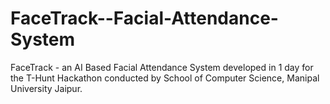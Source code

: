 # FaceTrack--Facial-Attendance-System
FaceTrack - an AI Based Facial Attendance System developed in 1 day for the T-Hunt Hackathon conducted by School of Computer Science, Manipal University Jaipur. 
